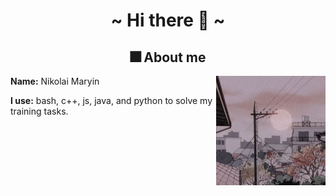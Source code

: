 
<body>
<h1 align="center">~ Hi there 🐙 ~</h1>

<div>
<h2 align="center"> 🎆 About me </h2>
    <div align="center">
        <img src="assets/sun.jpg" align="right" width="175">
    </div>
<b>Name:</b> Nikolai Maryin

<b>I use:</b> bash, c++, js, java, and python to solve my training tasks.


<br><br><br>
</div>

</body>